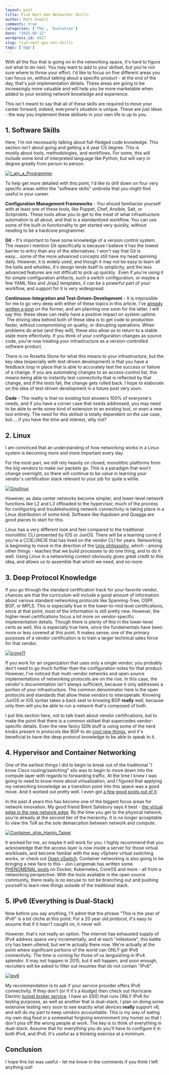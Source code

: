 ```yaml
---
layout: post
title: Five Next-Gen Networker Skills
author: Matt Oswalt
comments: true
categories: ['The', 'Evolution']
date: "2015-02-12"
wordpress_id: 6027
slug: five-next-gen-net-skills
tags: ['bgp']
---
```



With all the flux that is going on in the networking space, it's hard to figure out what to do next. You may want to add to your skillset, but you're not sure where to throw your effort. I'd like to focus on five different areas you can focus on, without talking about a specific product - at the end of the day, that's just implementation details. These areas are going to be increasingly more valuable and will help you be more marketable when added to your existing network knowledge and experience.

This isn't meant to say that all of these skills are required to move your career forward; indeed, everyone's situation is unique. These are just ideas - the way you implement these skillsets in your own life is up to you.

## 1. Software Skills

Here, I'm not necessarily talking about full-fledged code knowledge. This section isn't about going and getting a 4 year CS degree. This is mostly about tools, methodologies, and workflows. For some, this will include some kind of interpreted language like Python, but will vary in degree greatly from person to person.

[![I_am_a_Programmer](assets/2015/02/I_am_a_Programmer.png)](assets/2015/02/I_am_a_Programmer.png)

To help get more detailed with this point, I'd like to drill down on four very specific areas within the "software skills" umbrella that you might find useful in your career.

**Configuration Management Frameworks** - You should familiarize yourself with at least one of these tools, like Puppet, Chef, Ansible, Salt, or Schprokits. These tools allow you to get to the meat of what infrastructure automation is all about, and that is a standardized workflow. You can use some of the built-in functionality to get started very quickly, without needing to be a hardcore programmer.

**Git** - It's important to have some knowledge of a version control system. The reason I mention Git specifically is because I believe it has the lowest barrier to entry than any of the alternatives. I won't say that Git is easy....some of the more advanced concepts still have my head spinning daily. However, it is widely used, and though it may not be easy to learn all the bells and whistles, it's design lends itself to simplicity, and the less advanced features are not difficult to pick up quickly.  Even if you're using it for simple configuration artifacts, such a switch configuration, or maybe a few YAML files and Jinja2 templates, it can be a powerful part of your workflow, and support for it is very widespread.

**Continuous-Integration and Test-Driven-Development** - It is impossible for me to go very deep with either of these topics in this article. I've [already written a post](https://keepingitclassless.net/2015/01/continuous-integration-pipeline-network/) on the former, and am planning one soon for the latter. I will say this: these ideas can really have a positive impact on system uptime.  The driving idea behind both of these idea is to get code to production faster, without compromising on quality, or disrupting operations. When problems do arise (and they will), these also allow us to return to a stable state more effectively. If you think of your configuration changes as source code, you're now treating your infrastructure as a version-controlled software product.

There is no Rosetta Stone for what this means to your infrastructure, but the key idea (especially with test-driven development) is that you have a feedback loop in place that is able to accurately test the success or failure of a change. If you are automating changes to an access-control list, this means being able to instantly test connectivity that is reflected by that change, and if the tests fail, the change gets rolled back. I hope to elaborate on the idea of test-driven development in a future post very soon.

**Code** - The reality is that no existing tool answers 100% of everyone's needs, and if you have a corner case that needs addressed, you may need to be able to write some kind of extension to an existing tool, or even a new tool entirely. The need for this skillset is totally dependent on the use case, but.....if you have the time and interest, why not?

## 2. Linux

I am convinced that an understanding of how networking works in a Linux system is becoming more and more important every day.

For the most part, we still rely heavily on closed, monolithic platforms from the big vendors to make our packets go. This is a paradigm that won't change overnight, so there will continue to be value in learning your vendor's certification stack relevant to your job for quite a while.

[![Gnulinux](assets/2015/02/Gnulinux.png)](assets/2015/02/Gnulinux.png)

However, as data center networks become simpler, and lower-level network functions like L2 and L3 offloaded to the hypervisor, much of the process for configuring and troubleshooting network connectivity is taking place in a Linux distribution of some kind. Software like ifupdown and Quagga are good places to start for this.

Linux has a very different look and feel compared to the traditional monolithic CLI presented by IOS or JunOS. There will be a learning curve if you're a CCIE/JNCIE that has lived on the vendor CLI for years. Networking is beginning to move in the direction of the [Unix philosophy](http://www.faqs.org/docs/artu/ch01s06.html), which - among other things - teaches that we build processes to do one thing, and to do it well. Using Linux in a networking context obviously gives great credit to this idea, and allows us to assemble that which we need, and no more.

## 3. Deep Protocol Knowledge

If you go through the standard certification track for your favorite vendor, chances are that the curriculum will include a good amount of information about various standard networking protocols like Spanning-Tree, OSPF, BGP, or MPLS. This is especially true in the lower-to-mid level certifications, since at that point, most of the information is still pretty new. However, the higher-level certifications focus a lot more on vendor-specific implementation details. Though there is plenty of this in the lower-level certs as well, this is especially true here, since the fundamentals have been more or less covered at this point. It makes sense; one of the primary purposes of a vendor certification is to train a larger technical sales force for that vendor.

[![Icons11](assets/2015/02/Réprésentation_dinternet.jpg)](assets/2015/02/Réprésentation_dinternet.jpg)

If you work for an organization that uses only a single vendor, you probably don't need to go much further than the configuration notes for that product. However, I've noticed that multi-vendor networks and open source implementations of networking protocols are on the rise. In this case, the vendor's documentation isn't always sufficient, because it only addresses a portion of your infrastructure. The common denominator here is the open protocols and standards that allow these vendors to interoperate. Knowing JunOS or IOS syntax takes a back seat to knowing BGP **really** well, because only then will you be able to run a network that's composed of both.

I put this section here, not to talk trash about vendor certifications, but to make the point that there is a common skillset that supercedes vendor-specific details. Even the new fancy SDN stuff is using some of the nerd knobs present in protocols like BGP to do [cool new things](https://tools.ietf.org/html/draft-lapukhov-bgp-opaque-signaling-00), and it's beneficial to have the deep protocol knowledge to be able to speak to it.

## 4. Hypervisor and Container Networking

One of the earliest things I did to begin to break out of the traditional "I know Cisco routing/switching" silo was to begin to move down into the compute layer with regards to forwarding traffic. At the time I knew I was going to need to know more about virtualization, and I figured that applying my networking knowledge as a transition point into this space was a good move. And it worked out pretty well. I even got [a few good posts out of it](https://keepingitclassless.net/series/virtual-routing-2/).

In the past 4 years this has become one of the biggest focus areas for network innovation. My good friend Brent Salisbury says it best - [the virtual edge is the new network edge](http://networkstatic.net/network-iceberg/). By the time you get to the physical network, you're already at the second tier of the hierarchy. It is no longer acceptable to view the ToR as the sole demarcation between network and compute.

[![Container_ship_Hanjin_Taipei](assets/2015/02/Container_ship_Hanjin_Taipei-1024x768.jpg)](assets/2015/02/Container_ship_Hanjin_Taipei.jpg)

It worked for me, so maybe it will work for you. I highly recommend that you acknowledge that the access layer is now inside a server for those virtual workloads, and become familiar with the way vSphere virtual switching works, or check out [Open vSwitch](http://openvswitch.org/). Container networking is also going to be bringing a new face to this - Jon Langemak has written some [PHENOMENAL posts](http://www.dasblinkenlichten.com/docker-networking-101/) on Docker, Kubernetes, CoreOS and more - all from a networking perspective. With the tools available in the open source community, there really is no excuse to not be branching out and pushing yourself to learn new things outside of the traditional stack.

## 5. IPv6 (Everything is Dual-Stack)

Now before you say anything, I'll admit that the phrase "This is the year of IPv6" is a bit cliche at this point. For a 20 year old protocol, it's easy to assume that if it hasn't caught on, it never will.

However, that's not really an option. The internet has exhausted supply of IPv4 address space very incrementally, and at each "milestone", this battle cry has been uttered, but we're actually there now. We're actually at the point where significant portions of the world can ONLY get IPv6 connectivity. The time is coming for those of us languishing in IPv4 splendor. It may not happen in 2015, but it will happen, and soon enough, recruiters will be asked to filter out resumes that do not contain "IPv6".

[![ipv6](assets/2015/02/ipv6.png)](assets/2015/02/ipv6.png)

My recommendation is to ask if your service provider offers IPv6 connectivity. If they don't (or if it's a kludge) then check out Hurricane Electric [tunnel broker service](https://tunnelbroker.net/). I have an SSID that runs ONLY IPv6 for testing purposes, as well as another that is dual-stack. I plan on doing some extensive testing very soon to see exactly what devices **really** support v6, and will do my part to keep vendors accountable. This is my way of eating my own dog food in a somewhat forgiving environment (my home) so that I don't piss off the wrong people at work. The key is to think of everything in dual-stack. Assume that for everything you do you'll have to configure it in both IPv4, and IPv6. It's useful as a thinking exercise at a minimum.

## Conclusion

I hope this list was useful - let me know in the comments if you think I left anything out!
